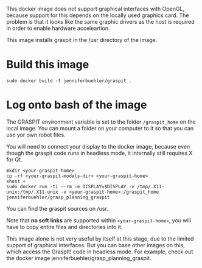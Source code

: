 This docker image does not support graphical interfaces with OpenGL,
because support for this depends on the locally used
graphics card.
The problem is that it looks like the same graphic drivers as the
host is required in order to enable hardware acceleartion.

This image installs graspit in the /usr directory of the image.

# Build this image

``sudo docker build -t jenniferbuehler/graspit .``

# Log onto bash of the image

The GRASPIT environment variable is set to 
the folder ``/graspit_home`` on the local image. You can mount
a folder on your computer to it so that you can use yor own robot files.

You will need to connect your display to the docker image,
because even though the graspit code runs in headless mode,
it internally still requires X for Qt.

```
mkdir <your-graspit-home>
cp -rf <your-graspit-models-dir> <your-graspit-home>
xhost +
sudo docker run -ti --rm -e DISPLAY=$DISPLAY -v /tmp/.X11-unix:/tmp/.X11-unix -v <your-graspit-home>:/graspit_home jenniferbuehler/grasp_planning_graspit
```

You can find the graspit sources on /usr.

Note that **no soft links** are supported within ``<your-graspit-home>``, you will have to copy
entire files and directories into it.

This image alone is not very useful by itself at this stage, due to the limited support of graphical interfaces. But you can base other images on this, which access the GraspIt! code in headless mode.
For example, check out the docker image jenniferbuehler/grasp_planning_graspit.
